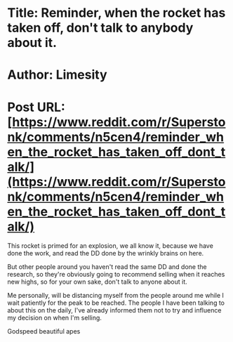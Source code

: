 # Title: Reminder, when the rocket has taken off, don't talk to anybody about it.
# Author: Limesity
# Post URL: [https://www.reddit.com/r/Superstonk/comments/n5cen4/reminder_when_the_rocket_has_taken_off_dont_talk/](https://www.reddit.com/r/Superstonk/comments/n5cen4/reminder_when_the_rocket_has_taken_off_dont_talk/)


This rocket is primed for an explosion, we all know it, because we have done the work, and read the DD done by the wrinkly brains on here. 

But other people around you haven't read the same DD and done the research, so they're obviously going to recommend selling when it reaches new highs, so for your own sake, don't talk to anyone about it. 

Me personally, will be distancing myself from the people around me while I wait patiently for the peak to be reached. The people I have been talking to about this on the daily, I've already informed them not to try and influence my decision on when I'm selling. 

Godspeed beautiful apes
